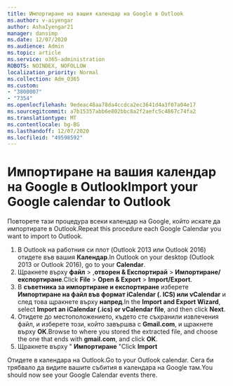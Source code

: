 ```yaml
---
title: Импортиране на вашия календар на Google в Outlook
ms.author: v-aiyengar
author: AshaIyengar21
manager: dansimp
ms.date: 12/07/2020
ms.audience: Admin
ms.topic: article
ms.service: o365-administration
ROBOTS: NOINDEX, NOFOLLOW
localization_priority: Normal
ms.collection: Adm_O365
ms.custom:
- "3800007"
- "7354"
ms.openlocfilehash: 9edeac48aa78da4ccdca2ec3641d4a3f07a04e17
ms.sourcegitcommit: a7b15357abb6e802bbc8a2f2aefc5c4867c74fa2
ms.translationtype: MT
ms.contentlocale: bg-BG
ms.lasthandoff: 12/07/2020
ms.locfileid: "49598592"
---
```

# <a name="import-your-google-calendar-to-outlook"></a><span data-ttu-id="0fb48-102">Импортиране на вашия календар на Google в Outlook</span><span class="sxs-lookup"><span data-stu-id="0fb48-102">Import your Google calendar to Outlook</span></span>

<span data-ttu-id="0fb48-103">Повторете тази процедура всеки календар на Google, който искате да импортирате в Outlook.</span><span class="sxs-lookup"><span data-stu-id="0fb48-103">Repeat this procedure each Google Calendar you want to import to Outlook.</span></span>

1. <span data-ttu-id="0fb48-104">В Outlook на работния си плот (Outlook 2013 или Outlook 2016) отидете във вашия **Календар**.</span><span class="sxs-lookup"><span data-stu-id="0fb48-104">In Outlook on your desktop (Outlook 2013 or Outlook 2016), go to your **Calendar**.</span></span>
1. <span data-ttu-id="0fb48-105">Щракнете върху **файл**  >  ,**отворен & Експортирай**  >  **Импортиране/експортиране**.</span><span class="sxs-lookup"><span data-stu-id="0fb48-105">Click **File** > **Open & Export** > **Import/Export**.</span></span>
1. <span data-ttu-id="0fb48-106">В **съветника за импортиране и експортиране** изберете **Импортиране на файл във формат iCalendar (. ICS) или vCalendar** и след това щракнете върху **напред**.</span><span class="sxs-lookup"><span data-stu-id="0fb48-106">In the **Import and Export Wizard**, select **Import an iCalendar (.ics) or vCalendar file**, and then click **Next**.</span></span>
1. <span data-ttu-id="0fb48-107">Отидете до местоположението, където сте съхранили извлечения файл, и изберете този, който завършва с **Gmail.com**, и щракнете върху **OK**.</span><span class="sxs-lookup"><span data-stu-id="0fb48-107">Browse to where you stored the extracted file, and choose the one that ends with **gmail.com**, and click **OK**.</span></span>
1. <span data-ttu-id="0fb48-108">Щракнете върху " **Импортиране** "</span><span class="sxs-lookup"><span data-stu-id="0fb48-108">Click **Import**</span></span>

<span data-ttu-id="0fb48-109">Отидете в календара на Outlook.</span><span class="sxs-lookup"><span data-stu-id="0fb48-109">Go to your Outlook calendar.</span></span> <span data-ttu-id="0fb48-110">Сега би трябвало да видите вашите събития в календара на Google там.</span><span class="sxs-lookup"><span data-stu-id="0fb48-110">You should now see your Google Calendar events there.</span></span>
